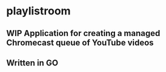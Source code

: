# playlistroom

## WIP Application for creating a managed Chromecast queue of YouTube videos

## Written in GO